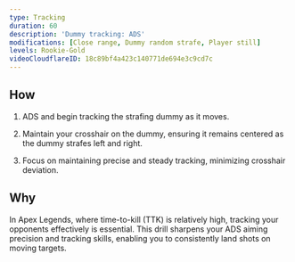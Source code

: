```yaml
---
type: Tracking
duration: 60
description: 'Dummy tracking: ADS'
modifications: [Close range, Dummy random strafe, Player still]
levels: Rookie-Gold
videoCloudflareID: 18c89bf4a423c140771de694e3c9cd7c
---
```


## How

1. ADS and begin tracking the strafing dummy as it moves.

2. Maintain your crosshair on the dummy, ensuring it remains centered as the dummy strafes left and right.

3. Focus on maintaining precise and steady tracking, minimizing crosshair deviation.

## Why

In Apex Legends, where time-to-kill (TTK) is relatively high, tracking your opponents effectively is essential. This drill sharpens your ADS aiming precision and tracking skills, enabling you to consistently land shots on moving targets.
